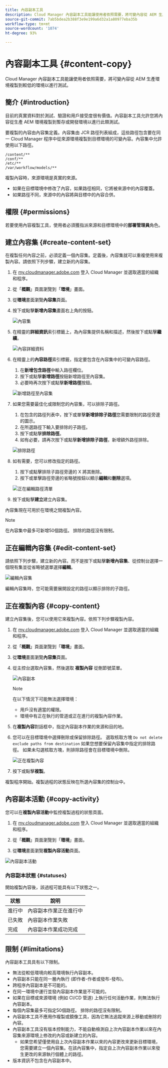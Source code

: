 ```yaml
---
title: 內容副本工具
description: Cloud Manager 內容副本工具能讓使用者依照需要，將可變內容從 AEM 生產環境複製到較低的環境以進行測試。
source-git-commit: 7ab5bdea2b388f3e9e199a6d32a1a80977eba35b
workflow-type: tm+mt
source-wordcount: '1074'
ht-degree: 93%

---
```



# 內容副本工具 {#content-copy}

Cloud Manager 內容副本工具能讓使用者依照需要，將可變內容從 AEM 生產環境複製到較低的環境以進行測試。

## 簡介 {#introduction}

目前的真實資料對於測試、驗證和用戶接受度很有價值。內容副本工具允許您將內容從生產 AEM 環境複製到暫存或開發環境以進行此類測試。

要複製的內容由內容集定義。內容集由 JCR 路徑列表組成，這些路徑包含要在同一 Cloud Manager 程序中從來源環境複製到目標環境的可變內容。內容集中允許使用以下路徑。

```text
/content/**
/conf/**
/etc/**
/var/workflow/models/**
```

複製內容時，來源環境是真實的來源。

* 如果在目標環境中修改了內容，如果路徑相同，它將被來源中的內容覆蓋。
* 如果路徑不同，來源中的內容將與目標中的內容合併。

## 權限 {#permissions}

若要使用內容複製工具，使用者必須獲指派來源和目標環境中的&#x200B;**部署管理員**&#x200B;角色。

## 建立內容集 {#create-content-set}

在複製任何內容之前，必須定義一個內容集。定義後，內容集就可以重複使用來複製內容。請依照下列步驟，建立新的內容集。

1. 在 [my.cloudmanager.adobe.com](https://my.cloudmanager.adobe.com/) 登入 Cloud Manager 並選取適當的組織和程序。

1. 從「**概觀**」頁面瀏覽到「**環境**」畫面。

1. 從&#x200B;**環境**&#x200B;畫面瀏覽&#x200B;**內容集**&#x200B;頁面。

1. 按下或點擊&#x200B;**新增內容集**&#x200B;畫面右上角的按鈕。

   ![內容集](/help/assets/content-sets.png)

1. 在精靈的&#x200B;**詳細資訊**&#x200B;索引標籤上，為內容集提供名稱和描述，然後按下或點擊&#x200B;**繼續**。

   ![內容詳細資料](/help/assets/add-content-set-details.png)

1. 在精靈上的&#x200B;**內容路徑**&#x200B;索引標籤，指定要包含在內容集中的可變內容路徑。

   1. 在&#x200B;**新增包含路徑**&#x200B;中輸入路徑欄位。
   1. 按下或點擊&#x200B;**新增路徑**&#x200B;按鈕新增路徑至內容集。
   1. 必要時再次按下或點擊&#x200B;**新增路徑**&#x200B;按鈕。

   ![新增路徑至內容集](/help/assets/add-content-set-paths.png)

1. 如果您需要最佳化或限制您的內容集，可以排除子路徑。

   1. 在包含的路徑列表中，按下或單擊&#x200B;**新增排除子路徑**&#x200B;您需要限制的路徑旁邊的圖示。
   1. 在所選路徑下輸入要排除的子路徑。
   1. 按下或點擊&#x200B;**排除路徑**。
   1. 如有必要，請再次按下或點擊&#x200B;**新增排除子路徑**，新增額外路徑排除。

   ![排除路徑](/help/assets/add-content-set-paths-excluded.png)

1. 如有需要，您可以修改指定的路徑。

   1. 按下或點擊排除子路徑旁邊的 X 將其刪除。
   1. 按下或單擊路徑旁邊的省略號按鈕以顯示&#x200B;**編輯**&#x200B;和&#x200B;**刪除**&#x200B;選項。

   ![正在編輯路徑清單](/help/assets/add-content-set-excluded-paths.png)

1. 按下或點擊&#x200B;**建立**&#x200B;建立內容集。

內容集現在可用於在環境之間複製內容。

>[!NOTE]
>
>在內容集中最多可新增50個路徑。
>排除的路徑沒有限制。

## 正在編輯內容集 {#edit-content-set}

請依照下列步驟，建立新的內容。而不是按下或點擊&#x200B;**新增內容集**、從控制台選擇一個現有集並從省略號選單選擇&#x200B;**編輯**。

![編輯內容集](/help/assets/edit-content-set.png)

編輯內容集時，您可能需要展開設定的路徑以顯示排除的子路徑。

## 正在複製內容 {#copy-content}

建立內容集後，您可以使用它來複製內容。依照下列步驟複製內容。

1. 在 [my.cloudmanager.adobe.com](https://my.cloudmanager.adobe.com/) 登入 Cloud Manager 並選取適當的組織和程序。

1. 從「**概觀**」頁面瀏覽到「**環境**」畫面。

1. 從&#x200B;**環境**&#x200B;畫面瀏覽&#x200B;**內容集**&#x200B;頁面。

1. 從主控台選取內容集，然後選取 **複製內容** 從刪節號菜單。

   ![內容副本](/help/assets/copy-content.png)

   >[!NOTE]
   >
   >在以下情況下可能無法選擇環境：
   >
   >* 用戶沒有適當的權限。
   >* 環境中有正在執行的管道或正在進行的複製內容作業。


1. 在&#x200B;**複製內容**&#x200B;對話框中，指定內容副本作業的來源和目的地。

1. 您可以在目標環境中選擇刪除或保留排除路徑。 選取核取方塊 `Do not delete exclude paths from destination` 如果您想要保留內容集中指定的排除路徑。 如果未勾選核取方塊，則排除路徑會在目標環境中刪除。

   ![正在複製內容](/help/assets/copying-content.png)

1. 按下或點擊&#x200B;**複製**。

複製程序開始。複製過程的狀態反映在所選內容集的控制台中。

## 內容副本活動 {#copy-activity}

您可以在&#x200B;**複製內容活動**&#x200B;中監控複製過程的狀態頁面。

1. 在 [my.cloudmanager.adobe.com](https://my.cloudmanager.adobe.com/) 登入 Cloud Manager 並選取適當的組織和程序。

1. 從「**概觀**」頁面瀏覽到「**環境**」畫面。

1. 從&#x200B;**環境**&#x200B;畫面瀏覽&#x200B;**複製內容活動**&#x200B;頁面。

![內容副本活動](/help/assets/copy-content-activity.png)

### 內容副本狀態 {#statuses}

開始複製內容後，該過程可能具有以下狀態之一。

| 狀態 | 說明 |
|---|---|
| 進行中 | 內容副本作業正在進行中 |
| 已失敗 | 內容副本作業失敗 |
| 完成 | 內容副本作業成功完成 |

## 限制 {#limitations}

內容副本工具具有以下限制。

* 無法從較低環境向較高環境執行內容副本。
* 內容副本只能在同一層內執行 (即作者-作者或發布-發布)。
* 跨程序內容副本是不可能的。
* 在同一環境中運行並發內容副本作業是不可能的。
* 如果在目標或來源環境 (例如 CI/CD 管道) 上執行任何活動作業，則無法執行內容副本。
* 每個內容集最多可指定50個路徑。 排除的路徑沒有限制。
* 內容副本工具不應用作複製或鏡像工具，因為它無法追蹤來源上移動或刪除的內容。
* 內容副本工具沒有版本控制能力，不能自動檢測自上次內容副本作業以來在內容集來源環境上修改的內容或新建立的內容。
   * 如果您希望僅使用自上次內容副本作業以來的內容更改來更新目標環境，您需要建立一個內容集。在該內容集中，指定自上次內容副本作業以來發生更改的來源執行個體上的路徑。
* 版本資訊不包含在內容副本中。
